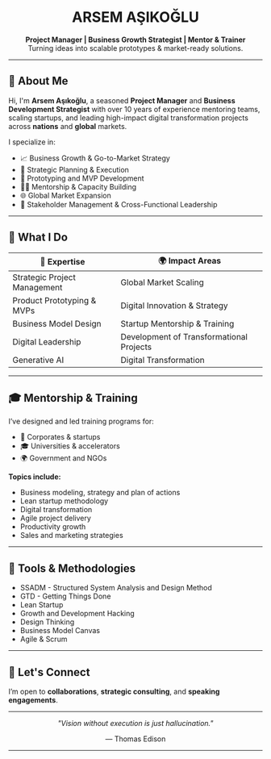 <!-- HEADER SECTION -->
<h1 align="center"> ARSEM AŞIKOĞLU </h1>
<p align="center">
  <strong>Project Manager | Business Growth Strategist | Mentor & Trainer</strong><br>
  Turning ideas into scalable prototypes & market-ready solutions.
</p>

---

## 🌟 About Me

Hi, I'm **Arsem Aşıkoğlu**, a seasoned **Project Manager** and **Business Development Strategist** with over 10 years of experience mentoring teams, scaling startups, and leading high-impact digital transformation projects across **nations** and **global** markets.

I specialize in:
- 📈 Business Growth & Go-to-Market Strategy  
- 🧭 Strategic Planning & Execution  
- 🧪 Prototyping and MVP Development  
- 🧑‍🏫 Mentorship & Capacity Building  
- 🌐 Global Market Expansion  
- 🤝 Stakeholder Management & Cross-Functional Leadership

---

## 💼 What I Do

| 🎯 Expertise                  | 🌍 Impact Areas               |
|-----------------------------|------------------------------|
| Strategic Project Management | Global Market Scaling        |
| Product Prototyping & MVPs   | Digital Innovation & Strategy |
| Business Model Design        | Startup Mentorship & Training |
| Digital Leadership           | Development of Transformational Projects |
| Generative AI                | Digital Transformation   |

---

## 🎓 Mentorship & Training

I’ve designed and led training programs for:

- 🏢 Corporates & startups
- 🎓 Universities & accelerators
- 🌍 Government and NGOs

**Topics include:**
- Business modeling, strategy and plan of actions
- Lean startup methodology
- Digital transformation
- Agile project delivery
- Productivity growth
- Sales and marketing strategies

---

## 🧩 Tools & Methodologies

- SSADM - Structured System Analysis and Design Method 
- GTD - Getting Things Done
- Lean Startup
- Growth and Development Hacking
- Design Thinking
- Business Model Canvas
- Agile & Scrum

---

## 📢 Let's Connect

I’m open to **collaborations**, **strategic consulting**, and **speaking engagements**.

---

<p align="center"><i>"Vision without execution is just hallucination."</i></p>
<p align="center">— Thomas Edison</p>

---

